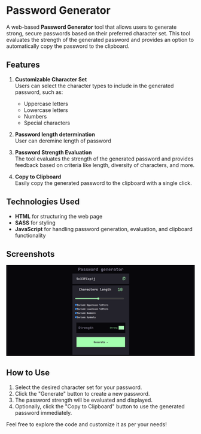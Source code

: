 # Password Generator

A web-based **Password Generator** tool that allows users to generate strong, secure passwords based on their preferred character set. This tool evaluates the strength of the generated password and provides an option to automatically copy the password to the clipboard.

## Features

1. **Customizable Character Set**  
   Users can select the character types to include in the generated password, such as:
   - Uppercase letters
   - Lowercase letters
   - Numbers
   - Special characters
2. **Password length determination**  
   User can deremine length of password
3. **Password Strength Evaluation**  
   The tool evaluates the strength of the generated password and provides feedback based on criteria like length, diversity of characters, and more.

4. **Copy to Clipboard**  
   Easily copy the generated password to the clipboard with a single click.

## Technologies Used

- **HTML** for structuring the web page
- **SASS** for styling
- **JavaScript** for handling password generation, evaluation, and clipboard functionality

## Screenshots

![Password Generator UI](assets/Screenshot.png)

## How to Use

1. Select the desired character set for your password.
2. Click the "Generate" button to create a new password.
3. The password strength will be evaluated and displayed.
4. Optionally, click the "Copy to Clipboard" button to use the generated password immediately.

Feel free to explore the code and customize it as per your needs!
